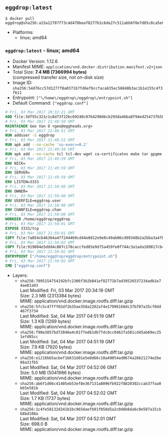 ## `eggdrop:latest`

```console
$ docker pull eggdrop@sha256:a15a12787f73c4d478beaf8277b1c6de27c511abb6f8e7d85c8ca5e03aa603d3
```

-	Platforms:
	-	linux; amd64

### `eggdrop:latest` - linux; amd64

-	Docker Version: 1.12.6
-	Manifest MIME: `application/vnd.docker.distribution.manifest.v2+json`
-	Total Size: **7.4 MB (7366994 bytes)**  
	(compressed transfer size, not on-disk size)
-	Image ID: `sha256:54d76cc57d1277f8a0371b7fd6ef9ccfaca635ec56848b3ac1b1e155c4f3f611`
-	Entrypoint: `["\/home\/eggdrop\/eggdrop\/entrypoint.sh"]`
-	Default Command: `["eggdrop.conf"]`

```dockerfile
# Fri, 03 Mar 2017 20:32:21 GMT
ADD file:3df55c321c1c8d73f22bc69240c0764290d6cb293da46ba8f94ed25473fb5853 in / 
# Fri, 03 Mar 2017 21:48:50 GMT
MAINTAINER Geo Van O <geo@eggheads.org>
# Fri, 03 Mar 2017 21:48:51 GMT
RUN adduser -S eggdrop
# Fri, 03 Mar 2017 21:48:52 GMT
RUN apk add --no-cache 'su-exec>=0.2'
# Fri, 03 Mar 2017 21:49:58 GMT
RUN apk add --no-cache tcl tcl-dev wget ca-certificates make tar gpgme bash build-base openssl openssl-dev  && wget ftp://ftp.eggheads.org/pub/eggdrop/source/stable/eggdrop-1.8.0.tar.gz   && wget ftp://ftp.eggheads.org/pub/eggdrop/source/stable/eggdrop-1.8.0.tar.gz.asc   && gpg --keyserver ha.pool.sks-keyservers.net --recv-key E01C240484DE7DBE190FE141E7667DE1D1A39AFF   && gpg --batch --verify eggdrop-1.8.0.tar.gz.asc eggdrop-1.8.0.tar.gz   && rm eggdrop-1.8.0.tar.gz.asc   && tar -zxvf eggdrop-1.8.0.tar.gz   && rm eggdrop-1.8.0.tar.gz   && ( cd eggdrop-1.8.0     && ./configure     && make config     && make     && make install DEST=/home/eggdrop/eggdrop )   && rm -rf eggdrop-1.8.0   && mkdir /home/eggdrop/eggdrop/data   && chown -R eggdrop /home/eggdrop/eggdrop   && apk del tcl-dev wget ca-certificates make tar gpgme build-base openssl-dev
# Fri, 03 Mar 2017 21:49:59 GMT
ENV NICK=
# Fri, 03 Mar 2017 21:49:59 GMT
ENV SERVER=
# Fri, 03 Mar 2017 21:49:59 GMT
ENV LISTEN=3333
# Fri, 03 Mar 2017 21:50:00 GMT
ENV OWNER=
# Fri, 03 Mar 2017 21:50:00 GMT
ENV USERFILE=eggdrop.user
# Fri, 03 Mar 2017 21:50:00 GMT
ENV CHANFILE=eggdrop.chan
# Fri, 03 Mar 2017 21:50:00 GMT
WORKDIR /home/eggdrop/eggdrop
# Fri, 03 Mar 2017 21:50:01 GMT
EXPOSE 3333/tcp
# Fri, 03 Mar 2017 21:50:01 GMT
COPY file:7a054cb46364a47f244469cd44e0d12e9e0c49ab06cd99348b2a2bba3a4fb1c8 in /home/eggdrop/eggdrop 
# Fri, 03 Mar 2017 21:50:02 GMT
COPY file:919804e5ddd4c807c178caccfed03e9d75a459fe0f744c3a1ada109817cb44ec in /home/eggdrop/eggdrop/scripts/ 
# Fri, 03 Mar 2017 21:50:02 GMT
ENTRYPOINT ["/home/eggdrop/eggdrop/entrypoint.sh"]
# Fri, 03 Mar 2017 21:50:02 GMT
CMD ["eggdrop.conf"]
```

-	Layers:
	-	`sha256:7095154754192bfc2306f3b2b841ef82771b7ad39526537234adb1e74ae81a93`  
		Last Modified: Fri, 03 Mar 2017 20:34:19 GMT  
		Size: 2.3 MB (2313384 bytes)  
		MIME: application/vnd.docker.image.rootfs.diff.tar.gzip
	-	`sha256:5fc5c47fff02df2b35ae358a2202af4e17996168dc37b707a35cf0dd467f3734`  
		Last Modified: Sat, 04 Mar 2017 04:51:19 GMT  
		Size: 1.3 KB (1269 bytes)  
		MIME: application/vnd.docker.image.rootfs.diff.tar.gzip
	-	`sha256:f90e3857bd72846a4c81f7ed61db77dc8cc8462fa581cd45ab69ec251efd85cc`  
		Last Modified: Sat, 04 Mar 2017 04:51:19 GMT  
		Size: 7.9 KB (7920 bytes)  
		MIME: application/vnd.docker.image.rootfs.diff.tar.gzip
	-	`sha256:e1216bb5acbef1b631d01e5e8d66c10a49054ad0674a26621274e2be08a31fb5`  
		Last Modified: Sat, 04 Mar 2017 04:52:06 GMT  
		Size: 5.0 MB (5041986 bytes)  
		MIME: application/vnd.docker.image.rootfs.diff.tar.gzip
	-	`sha256:ab6f1d66c41405eb53ef8e367131a8096fb922f8820302ccab37faa0b65e581b`  
		Last Modified: Sat, 04 Mar 2017 04:52:02 GMT  
		Size: 1.7 KB (1737 bytes)  
		MIME: application/vnd.docker.image.rootfs.diff.tar.gzip
	-	`sha256:1c4fe58132d241b1bc965daefb91f058d5a2c0d6b6da6c0e507a15cbb8bd108a`  
		Last Modified: Sat, 04 Mar 2017 04:52:01 GMT  
		Size: 698.0 B  
		MIME: application/vnd.docker.image.rootfs.diff.tar.gzip
